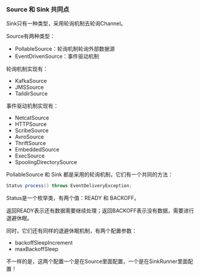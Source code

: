 
### Source 和 Sink 共同点

Sink只有一种类型，采用轮询机制去轮询Channel。

Source有两种类型：

- PollableSource：轮询机制轮询外部数据源
- EventDrivenSource：事件驱动机制

轮询机制实现有：

- KafkaSource
- JMSSource
- TaildirSource

事件驱动机制实现有：

- NetcatSource
- HTTPSource
- ScribeSource
- AvroSource
- ThriftSource
- EmbeddedSource
- ExecSource
- SpoolingDirectorySource


PollableSource 和 Sink 都是采用的轮询机制，它们有一个共同的方法：

```java
Status process() throws EventDeliveryException;
```

Status是一个枚举类，有两个值：READY 和 BACKOFF。

返回READY表示还有数据需要继续处理；返回BACKOFF表示没有数据，需要进行退避休眠。

同时，它们还有同样的退避休眠机制，有两个配置参数：

- backoffSleepIncrement
- maxBackoffSleep

不一样的是，这两个配置一个是在Source里面配置，一个是在SinkRunner里面配置！



